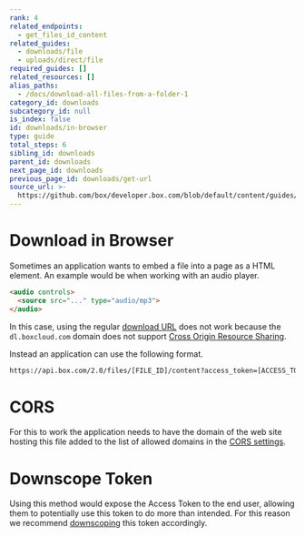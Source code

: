 ```yaml
---
rank: 4
related_endpoints:
  - get_files_id_content
related_guides:
  - downloads/file
  - uploads/direct/file
required_guides: []
related_resources: []
alias_paths:
  - /docs/download-all-files-from-a-folder-1
category_id: downloads
subcategory_id: null
is_index: false
id: downloads/in-browser
type: guide
total_steps: 6
sibling_id: downloads
parent_id: downloads
next_page_id: downloads
previous_page_id: downloads/get-url
source_url: >-
  https://github.com/box/developer.box.com/blob/default/content/guides/downloads/in-browser.md
---
```

# Download in Browser

Sometimes an application wants to embed a file into a page as a HTML element. An
example would be when working with an audio player.

```html
<audio controls>
  <source src="..." type="audio/mp3">
</audio>
```

In this case, using the regular [download URL][durl] does not work because the
`dl.boxcloud.com` domain does not support [Cross Origin Resource Sharing][cors].

Instead an application can use the following format.

```sh
https://api.box.com/2.0/files/[FILE_ID]/content?access_token=[ACCESS_TOKEN]
```

<Message warning>

# CORS

For this to work the application needs to have the domain of the web site
hosting this file added to the list of allowed domains in the [CORS
settings][cors].

</Message>

<Message warning>

# Downscope Token

Using this method would expose the Access Token to the end user, allowing them
to potentially use this token to do more than intended. For this reason we
recommend [downscoping][downscoping] this token accordingly.

</Message>

[durl]: g://downloads/get-url
[cors]: g://best-practices/cors
[downscoping]: g://authentication/access-tokens/downscope